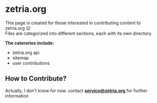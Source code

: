 # zetria.org

This page is created for those interested in contributing content to zetria.org 😉  
Files are categorized into different sections, each with its own directory.  
  
**The caterories include:**  
 - zetria.org api
 - sitemap
 - user contributions

## How to Contribute?

Actually, I don't know for now. contact **service@zetria.org** for further information
